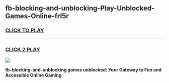 
## fb-blocking-and-unblocking-Play-Unblocked-Games-Online-frl5r
<h3>
<a href="https://premium76.site?title=fb-blocking-and-unblocking&ref=25A">CLICK TO PLAY</a></h3>
<hr>

<h3>
<a href="https://premium76.site?title=fb-blocking-and-unblocking&ref=25A">CLICK 2 PLAY</a>
  
</h3>

<a href="https://premium76.site?title=fb-blocking-and-unblocking&ref=25A"><img src="https://clearcache.store/games.png"></a>


**fb-blocking-and-unblocking games unblocked: Your Gateway to Fun and Accessible Online Gaming**
